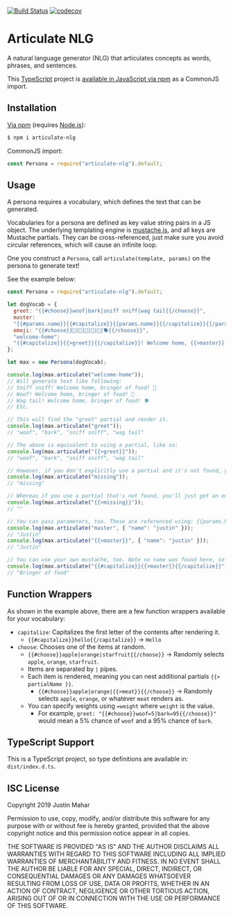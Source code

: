 [![Build Status](https://travis-ci.org/justinmahar/articulate-nlg.svg?branch=master)](https://travis-ci.org/justinmahar/articulate-nlg) [![codecov](https://codecov.io/gh/justinmahar/articulate-nlg/branch/master/graph/badge.svg)](https://codecov.io/gh/justinmahar/articulate-nlg)

# Articulate NLG

A natural language generator (NLG) that articulates concepts as words, phrases, and sentences.

This [TypeScript](https://www.typescriptlang.org/) project is [available in JavaScript via npm](https://www.npmjs.com/package/articulate-nlg) as a CommonJS import.

## Installation

[Via npm](https://www.npmjs.com/package/articulate-nlg) (requires [Node.js](https://nodejs.org/)):

```bash
$ npm i articulate-nlg
```

CommonJS import:

```js
const Persona = require("articulate-nlg").default;
```

## Usage

A persona requires a vocabulary, which defines the text that can be generated.

Vocabularies for a persona are defined as key value string pairs in a JS object. The underlying templating engine is [mustache.js](https://github.com/janl/mustache.js/), and all keys are Mustache partials. They can be cross-referenced, just make sure you avoid circular references, which will cause an infinite loop.

One you construct a `Persona`, call `articulate(template, params)` on the persona to generate text!

See the example below:

```js
const Persona = require("articulate-nlg").default;

let dogVocab = {
  greet: "{{#choose}}woof|bark|sniff sniff|wag tail{{/choose}}",
  master:
  "{{#params.name}}{{#capitalize}}{{params.name}}{{/capitalize}}{{/params.name}}{{^params.name}}bringer of food{{/params.name}}",
  emoji: "{{#choose}}👅|🐶|🐾|💩|🐩|🐕‍{{/choose}}",
  "welcome-home":
  "{{#capitalize}}{{>greet}}{{/capitalize}}! Welcome home, {{>master}}! {{>emoji}}"
};

let max = new Persona(dogVocab);

console.log(max.articulate("welcome-home"));
// Will generate text like following:
// Sniff sniff! Welcome home, bringer of food! 🐾
// Woof! Welcome home, bringer of food! 👅
// Wag tail! Welcome home, bringer of food! 🐕‍
// Etc.

// This will find the "greet" partial and render it.
console.log(max.articulate("greet"));
// "woof", "bark", "sniff sniff", "wag tail"

// The above is equivalent to using a partial, like so:
console.log(max.articulate("{{>greet}}"));
// "woof", "bark", "sniff sniff", "wag tail"

// However, if you don't explicitly use a partial and it's not found, you'll see the text you provided:
console.log(max.articulate("missing"));
// "missing"

// Whereas if you use a partial that's not found, you'll just get an empty string back:
console.log(max.articulate("{{>missing}}"));
// ""

// You can pass parameters, too. These are referenced using: {{params.keyName}}
console.log(max.articulate("master", { "name": "justin" }));
// "Justin"
console.log(max.articulate("{{>master}}", { "name": "justin" }));
// "Justin"

// You can use your own mustache, too. Note no name was found here, so it used the default defined in the vocabulary.
console.log(max.articulate("{{#capitalize}}{{>master}}{{/capitalize}}"));
// "Bringer of food"
```

## Function Wrappers

As shown in the example above, there are a few function wrappers available for your vocabulary:

- `capitalize`: Capitalizes the first letter of the contents after rendering it.
  - `{{#capitalize}}hello{{/capitalize}}` -> `Hello`
- `choose`: Chooses one of the items at random.
  - `{{#choose}}apple|orange|starfruit{{/choose}}` -> Randomly selects `apple`, `orange`, `starfruit`.
  - Items are separated by `|` pipes.
  - Each item is rendered, meaning you can nest additional partials `{{> partialName }}`.
    - `{{#choose}}apple|orange|{{>meat}}{{/choose}}` -> Randomly selects `apple`, `orange`, or whatever `meat` renders as.
  - You can specify weights using `=weight` where `weight` is the value.
    - For example, `greet: "{{#choose}}woof=5|bark=95{{/choose}}"` would mean a 5% chance of `woof` and a 95% chance of `bark`.

## TypeScript Support

This is a TypeScript project, so type definitions are available in: `dist/index.d.ts`.

## ISC License

Copyright 2019 Justin Mahar

Permission to use, copy, modify, and/or distribute this software for any purpose with or without fee is hereby granted, provided that the above copyright notice and this permission notice appear in all copies.

THE SOFTWARE IS PROVIDED "AS IS" AND THE AUTHOR DISCLAIMS ALL WARRANTIES WITH REGARD TO THIS SOFTWARE INCLUDING ALL IMPLIED WARRANTIES OF MERCHANTABILITY AND FITNESS. IN NO EVENT SHALL THE AUTHOR BE LIABLE FOR ANY SPECIAL, DIRECT, INDIRECT, OR CONSEQUENTIAL DAMAGES OR ANY DAMAGES WHATSOEVER RESULTING FROM LOSS OF USE, DATA OR PROFITS, WHETHER IN AN ACTION OF CONTRACT, NEGLIGENCE OR OTHER TORTIOUS ACTION, ARISING OUT OF OR IN CONNECTION WITH THE USE OR PERFORMANCE OF THIS SOFTWARE.
